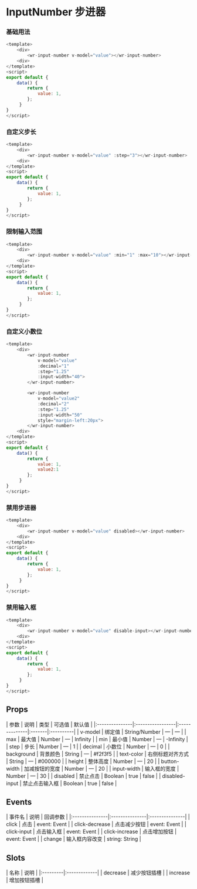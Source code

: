 # InputNumber 步进器

### 基础用法
```js
<template>
    <div>
        <wr-input-number v-model="value"></wr-input-number>
    <div>
</template>
<script>
export default {
    data() {
        return {
            value: 1,
        };
     }
}
</script>
```

### 自定义步长
```js
<template>
    <div>
        <wr-input-number v-model="value" :step="3"></wr-input-number>
    <div>
</template>
<script>
export default {
    data() {
        return {
            value: 1,
        };
     }
}
</script>
```

### 限制输入范围
```js
<template>
    <div>
        <wr-input-number v-model="value" :min="1" :max="10"></wr-input-number>
    <div>
</template>
<script>
export default {
    data() {
        return {
            value: 1,
        };
     }
}
</script>
```

### 自定义小数位
```js
<template>
    <div>
        <wr-input-number 
            v-model="value" 
            :decimal="1" 
            :step="1.25" 
            :input-width="40">
        </wr-input-number>

        <wr-input-number
            v-model="value2"
            :decimal="2"
            :step="1.25"
            :input-width="50"
            style="margin-left:20px">
        </wr-input-number>
    <div>
</template>
<script>
export default {
    data() {
        return {
            value: 1,
            value2:1
        };
     }
}
</script>
```

### 禁用步进器
```js
<template>
    <div>
        <wr-input-number v-model="value" disabled></wr-input-number>
    <div>
</template>
<script>
export default {
    data() {
        return {
            value: 1,
        };
     }
}
</script>
```

### 禁用输入框
```js
<template>
    <div>
        <wr-input-number v-model="value" disable-input></wr-input-number>
    <div>
</template>
<script>
export default {
    data() {
        return {
            value: 1,
        };
     }
}
</script>
```

##  Props

<md-table-warp>
| 参数           | 说明             | 类型          | 可选值 | 默认值    |
|:---------------|:-----------------|:--------------|:-------|:----------|
| v-model        | 绑定值           | String/Number | —      | —         |
| max            | 最大值           | Number        | —      | Infinity  |
| min            | 最小值           | Number        | —      | -Infinity |
| step           | 步长             | Number        | —      | 1         |
| decimal        | 小数位           | Number        | —      | 0         |
| background     | 背景颜色         | String        | —      | #f2f3f5   |
| text-color     | 右侧标题对齐方式 | String        | —      | #000000   |
| height         | 整体高度         | Number        | —      | 20        |
| button-width   | 加减按钮的宽度   | Number        | —      | 20        |
| input-width    | 输入框的宽度     | Number        | —      | 30        |
| disabled       | 禁止点击         | Boolean       | true   | false     |
| disabled-input | 禁止点击输入框   | Boolean       | true   | false     |
</md-table-warp>

## Events

<md-table-warp> 
| 事件名         | 说明           | 回调参数       |
|:---------------|:---------------|:---------------|
| click          | 点击           | event: Event   |
| click-decrease | 点击减少按钮   | event: Event   |
| click-input    | 点击输入框     | event: Event   |
| click-increase | 点击增加按钮   | event: Event   |
| change         | 输入框内容改变 | string: String |
</md-table-warp>

## Slots

<md-table-warp> 
| 名称     | 说明         |
|:---------|:-------------|
| decrease | 减少按钮插槽 |
| increase | 增加按钮插槽 |
</md-table-warp>